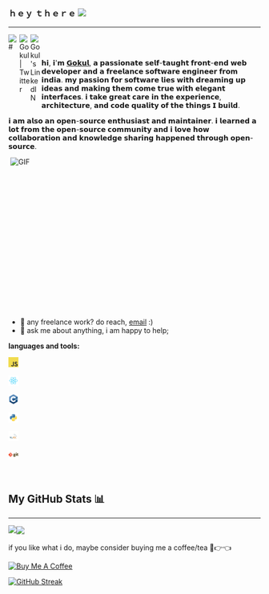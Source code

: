 ###     ｈｅｙ ｔｈｅｒｅ <img src="https://media.giphy.com/media/hvRJCLFzcasrR4ia7z/giphy.gif" width="25px">
<hr>
<a href="https://discord.gg/XTW52Kt">
  <img align="left" alt="#" width="22px" src="https://www.svgrepo.com/show/353655/discord-icon.svg" />
</a>
<a href="https://twitter.com/darksied43?t=gF1ECM2BqfQ5k4F5ZiHVKQ&s=09">
  <img align="left" alt="Gokul | Twitter" width="22px" src="https://raw.githubusercontent.com/peterthehan/peterthehan/master/assets/twitter.svg" />
</a>
<a href="https://www.linkedin.com/in/gokul-s-89120b209">
  <img align="left" alt="Gokul's LinkedIN" width="22px" src="https://raw.githubusercontent.com/peterthehan/peterthehan/master/assets/linkedin.svg" />
</a>
<!-- <a href="https://open.spotify.com/user/31uk5jdahsniegc4v7wwieab3nwu">
  <img align="left" alt="Gokul's Spotify" width="22px" src="https://raw.githubusercontent.com/peterthehan/peterthehan/master/assets/spotify.svg" />
</a> -->



<br />
<br/>


𝗵𝗶, 𝗶'𝗺 [𝗚𝗼𝗸𝘂𝗹](𝗵𝘁𝘁𝗽𝘀://𝗴𝗼𝗸𝘂𝗹𝘀-𝗴𝗶𝘁.𝗴𝗶𝘁𝗵𝘂𝗯.𝗶𝗼/𝗣𝗼𝗿𝘁𝗳𝗼𝗹𝗶𝗼-𝗖𝗩/), 𝗮 𝗽𝗮𝘀𝘀𝗶𝗼𝗻𝗮𝘁𝗲 𝘀𝗲𝗹𝗳-𝘁𝗮𝘂𝗴𝗵𝘁 𝗳𝗿𝗼𝗻𝘁-𝗲𝗻𝗱 𝘄𝗲𝗯 𝗱𝗲𝘃𝗲𝗹𝗼𝗽𝗲𝗿 𝗮𝗻𝗱 𝗮 𝗳𝗿𝗲𝗲𝗹𝗮𝗻𝗰𝗲 𝘀𝗼𝗳𝘁𝘄𝗮𝗿𝗲 𝗲𝗻𝗴𝗶𝗻𝗲𝗲𝗿 𝗳𝗿𝗼𝗺 𝗶𝗻𝗱𝗶𝗮. 𝗺𝘆 𝗽𝗮𝘀𝘀𝗶𝗼𝗻 𝗳𝗼𝗿 𝘀𝗼𝗳𝘁𝘄𝗮𝗿𝗲 𝗹𝗶𝗲𝘀 𝘄𝗶𝘁𝗵 𝗱𝗿𝗲𝗮𝗺𝗶𝗻𝗴 𝘂𝗽 𝗶𝗱𝗲𝗮𝘀 𝗮𝗻𝗱 𝗺𝗮𝗸𝗶𝗻𝗴 𝘁𝗵𝗲𝗺 𝗰𝗼𝗺𝗲 𝘁𝗿𝘂𝗲 𝘄𝗶𝘁𝗵 𝗲𝗹𝗲𝗴𝗮𝗻𝘁 𝗶𝗻𝘁𝗲𝗿𝗳𝗮𝗰𝗲𝘀. 𝗶 𝘁𝗮𝗸𝗲 𝗴𝗿𝗲𝗮𝘁 𝗰𝗮𝗿𝗲 𝗶𝗻 𝘁𝗵𝗲 𝗲𝘅𝗽𝗲𝗿𝗶𝗲𝗻𝗰𝗲, 𝗮𝗿𝗰𝗵𝗶𝘁𝗲𝗰𝘁𝘂𝗿𝗲, 𝗮𝗻𝗱 𝗰𝗼𝗱𝗲 𝗾𝘂𝗮𝗹𝗶𝘁𝘆 𝗼𝗳 𝘁𝗵𝗲 𝘁𝗵𝗶𝗻𝗴𝘀 𝗜 𝗯𝘂𝗶𝗹𝗱.

𝗶 𝗮𝗺 𝗮𝗹𝘀𝗼 𝗮𝗻 𝗼𝗽𝗲𝗻-𝘀𝗼𝘂𝗿𝗰𝗲 𝗲𝗻𝘁𝗵𝘂𝘀𝗶𝗮𝘀𝘁 𝗮𝗻𝗱 𝗺𝗮𝗶𝗻𝘁𝗮𝗶𝗻𝗲𝗿. 𝗶 𝗹𝗲𝗮𝗿𝗻𝗲𝗱 𝗮 𝗹𝗼𝘁 𝗳𝗿𝗼𝗺 𝘁𝗵𝗲 𝗼𝗽𝗲𝗻-𝘀𝗼𝘂𝗿𝗰𝗲 𝗰𝗼𝗺𝗺𝘂𝗻𝗶𝘁𝘆 𝗮𝗻𝗱 𝗶 𝗹𝗼𝘃𝗲 𝗵𝗼𝘄 𝗰𝗼𝗹𝗹𝗮𝗯𝗼𝗿𝗮𝘁𝗶𝗼𝗻 𝗮𝗻𝗱 𝗸𝗻𝗼𝘄𝗹𝗲𝗱𝗴𝗲 𝘀𝗵𝗮𝗿𝗶𝗻𝗴 𝗵𝗮𝗽𝗽𝗲𝗻𝗲𝗱 𝘁𝗵𝗿𝗼𝘂𝗴𝗵 𝗼𝗽𝗲𝗻-𝘀𝗼𝘂𝗿𝗰𝗲.




  <img align="right" alt="GIF" src="https://cdn.dribbble.com/users/1292677/screenshots/6139167/media/fcf7fd0c619bb87706533079240915f3.gif" width="500" height="320" />
  
- 💼 any freelance work? do reach, [email](mailto:gokul.kumarrs68@gmail.com) :)
- 💬 ask me about anything, i am happy to help;

**languages and tools:**  

<code><img height="20" src="https://raw.githubusercontent.com/github/explore/80688e429a7d4ef2fca1e82350fe8e3517d3494d/topics/javascript/javascript.png"></code>
<!-- <code><img height="20" src="https://raw.githubusercontent.com/github/explore/80688e429a7d4ef2fca1e82350fe8e3517d3494d/topics/vue/vue.png"></code> -->
<code><img height="20" src="https://raw.githubusercontent.com/github/explore/80688e429a7d4ef2fca1e82350fe8e3517d3494d/topics/react/react.png"></code>
<!-- <code><img height="20" src="https://raw.githubusercontent.com/github/explore/5c058a388828bb5fde0bcafd4bc867b5bb3f26f3/topics/graphql/graphql.png"></code> -->
<!-- <code><img height="20" src="https://raw.githubusercontent.com/github/explore/80688e429a7d4ef2fca1e82350fe8e3517d3494d/topics/nodejs/nodejs.png"></code> -->
<code><img height="20" src="https://raw.githubusercontent.com/github/explore/80688e429a7d4ef2fca1e82350fe8e3517d3494d/topics/cpp/cpp.png"></code>

<code><img height="20" src="https://raw.githubusercontent.com/github/explore/80688e429a7d4ef2fca1e82350fe8e3517d3494d/topics/python/python.png"></code>

<code><img height="20" src="https://raw.githubusercontent.com/github/explore/80688e429a7d4ef2fca1e82350fe8e3517d3494d/topics/mysql/mysql.png"></code>

<!-- <code><img height="20" src="https://raw.githubusercontent.com/github/explore/80688e429a7d4ef2fca1e82350fe8e3517d3494d/topics/firebase/firebase.png"></code> -->
<code><img height="20" src="https://raw.githubusercontent.com/github/explore/80688e429a7d4ef2fca1e82350fe8e3517d3494d/topics/git/git.png"></code>


</br>

## My GitHub Stats 📊
<hr>
<a href="https://github.com/gokuls-git/github-readme-stats">
  <img align="left" src="https://github-readme-stats.vercel.app/api?username=gokuls-git&count_private=true&show_icons=true&theme=radical" />
</a>
<a href="https://github.com/gokuls-git/convoychat">
  <img align="center" src="https://github-readme-stats.vercel.app/api/top-langs/?username=gokuls-git" />
</a>
</br>
</br>
if you like what i do, maybe consider buying me a coffee/tea 🥺👉👈

<a href="https://www.buymeacoffee.com/gokulsgit" target="_blank"><img src="https://cdn.buymeacoffee.com/buttons/v2/default-red.png" alt="Buy Me A Coffee" width="150" ></a>





<!-- 📈 my github stats -->

[![GitHub Streak](https://github-readme-streak-stats.herokuapp.com/?user=gokuls-git)](https://git.io/streak-stats) 




